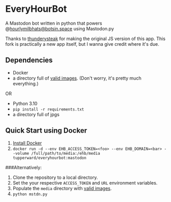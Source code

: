 # EveryHourBot
A Mastodon bot written in python that powers @hourlymilbhats@botsin.space using Mastodon.py

Thanks to [thunderysteak](https://github.com/thunderysteak) for making the original JS version of this app. This fork is practically a new app itself, but I wanna give credit where it's due.

## Dependencies
- Docker
- a directory full of [valid images](https://www.iana.org/assignments/media-types/media-types.xhtml#image). (Don't worry, it's pretty much everything.)

OR

- Python 3.10
- `pip install -r requirements.txt`
- a directory full of jpgs

## Quick Start using Docker
1. [Install Docker](https://docs.docker.com/engine/install/)
1. `docker run -d --env EHB_ACCESS_TOKEN=<foo> --env EHB_DOMAIN=<bar> --volume /full/path/to/media:/ehb/media tupperward/everyhourbot:mastodon`

###Alternatively:
1. Clone the repository to a local directory. 
1. Set the your respective `ACCESS_TOKEN` and `URL` environment variables.
1. Populate the `media` directory with [valid images](https://www.iana.org/assignments/media-types/media-types.xhtml#image).
1. `python mstdn.py`